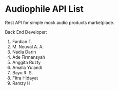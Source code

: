 # Audiophile API List

Rest API for simple mock audio products marketplace.

Back End Developer:

1. Fardian T.
2. M. Nouval A. A.
3. Nadia Darin
4. Ade Firmansyah
5. Anggita Ruzty
6. Amalia Yulandi
7. Bayu R. S.
8. Fitra Hidayat
9. Ramzy H.
